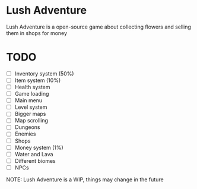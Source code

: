# Lush Adventure

Lush Adventure is a open-source game about collecting flowers and selling them in shops for money

# TODO
  - [ ] Inventory system (50%)
  - [ ] Item system (10%)
  - [ ] Health system
  - [ ] Game loading
  - [ ] Main menu
  - [ ] Level system
  - [ ] Bigger maps
  - [ ] Map scrolling
  - [ ] Dungeons
  - [ ] Enemies
  - [ ] Shops
  - [ ] Money system (1%)
  - [ ] Water and Lava
  - [ ] Different biomes
  - [ ] NPCs 

NOTE: Lush Adventure is a WIP, things may change in the future